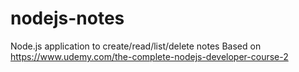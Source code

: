 # nodejs-notes
Node.js application to create/read/list/delete notes
Based on https://www.udemy.com/the-complete-nodejs-developer-course-2
